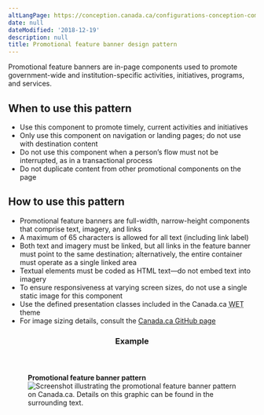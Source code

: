 ```yaml
---
altLangPage: https://conception.canada.ca/configurations-conception-communes/banniere-promotionnelle.html
date: null
dateModified: '2018-12-19'
description: null
title: Promotional feature banner design pattern
---
```






<section>
 <p>
  Promotional feature banners are in-page components used to promote government-wide and institution-specific activities, initiatives, programs, and services.
 </p>
 <section>
  <h2>
   When to use this pattern
  </h2>
  <ul>
   <li>
    Use this component to promote timely, current activities and initiatives
   </li>
   <li>
    Only use this component on navigation or landing pages; do not use with destination content
   </li>
   <li>
    Do not use this component when a person’s flow must not be interrupted, as in a transactional process
   </li>
   <li>
    Do not duplicate content from other promotional components on the page
   </li>
  </ul>
 </section>
 <section>
  <h2>
   How to use this pattern
  </h2>
  <ul>
   <li>
    Promotional feature banners are full-width, narrow-height components that comprise text, imagery, and links
   </li>
   <li>
    A maximum of 65 characters is allowed for all text (including link label)
   </li>
   <li>
    Both text and imagery must be linked, but all links in the feature banner must point to the same destination; alternatively, the entire container must operate as a single linked area
   </li>
   <li>
    Textual elements must be coded as HTML text—do not embed text into imagery
   </li>
   <li>
    To ensure responsiveness at varying screen sizes, do not use a single static image for this component
   </li>
   <li>
    Use the defined presentation classes included in the Canada.ca
    <abbr title="Web Experience Toolkit">
     WET
    </abbr>
    theme
   </li>
   <li>
    For image sizing details, consult the
    <a href="http://wet-boew.github.io/themes-dist/GCWeb/index-en.html">
     Canada.ca GitHub page
    </a>
   </li>
  </ul>
 </section>
 <section class="panel panel-primary">
  <header class="panel-heading">
   <h3 class="panel-title">
    Example
   </h3>
  </header>
  <div class="panel-body">
   <figure class="mrgn-bttm-sm">
    <figcaption class="text-center">
     <b>
      Promotional feature banner pattern
     </b>
    </figcaption>
    <img alt="Screenshot illustrating the promotional feature banner pattern on Canada.ca. Details on this graphic can be found in the surrounding text." class="img-responsive center-block" src="https://www.canada.ca/content/dam/tbs-sct/images/government-communications/canada-content-style-guide/promotional-feature-banner-eng.jpg"/>
   </figure>
  </div>
 </section>
</section>





